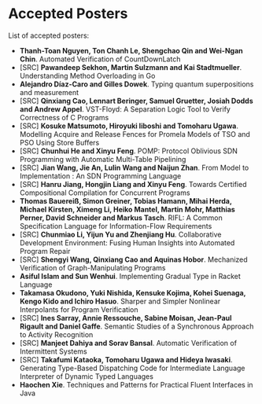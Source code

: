 # Accepted Posters

List of accepted posters:
- **Thanh-Toan Nguyen, Ton Chanh Le, Shengchao Qin and Wei-Ngan Chin**. 
  Automated Verification of CountDownLatch
- [SRC] **Pawandeep Sekhon, Martin Sulzmann and Kai Stadtmueller**. 
  Understanding Method Overloading in Go
-	**Alejandro Díaz-Caro and Gilles Dowek**. 
  Typing quantum superpositions and measurement
-	[SRC] **Qinxiang Cao, Lennart Beringer, Samuel Gruetter, Josiah Dodds and Andrew Appel**.
  VST-Floyd: A Separation Logic Tool to Verify Correctness of C Programs
-	[SRC] **Kosuke Matsumoto, Hiroyuki Iiboshi and Tomoharu Ugawa**.
  Modelling Acquire and Release Fences for Promela Models of TSO and PSO Using Store Buffers
-	[SRC] **Chunhui He and Xinyu Feng**. 
  POMP: Protocol Oblivious SDN Programming with Automatic Multi-Table Pipelining
-	[SRC] **Jian Wang, Jie An, Lulin Wang and Naijun Zhan**. 
  From Model to Implementation : An SDN Programming Language
-	[SRC] **Hanru Jiang, Hongjin Liang and Xinyu Feng**. 
  Towards Certified Compositional Compilation for Concurrent Programs
-	**Thomas Bauereiß, Simon Greiner, Tobias Hamann, Mihai Herda, Michael Kirsten, Ximeng Li, Heiko Mantel, Martin Mohr, Matthias Perner, David Schneider and Markus Tasch**. 
  RIFL: A Common Specification Language for Information-Flow Requirements
-	[SRC] **Chunmiao Li, Yijun Yu and Zhenjiang Hu**. 
  Collaborative Development Environment: Fusing Human Insights into Automated Program Repair
-	[SRC] **Shengyi Wang, Qinxiang Cao and Aquinas Hobor**.
  Mechanized Verification of Graph-Manipulating Programs
-	**Asiful Islam and Sun Wenhui**.
  Implementing Gradual Type in Racket Language
-	**Takamasa Okudono, Yuki Nishida, Kensuke Kojima, Kohei Suenaga, Kengo Kido and Ichiro Hasuo**.
  Sharper and Simpler Nonlinear Interpolants for Program Verification
-	[SRC] **Ines Sarray, Annie Ressouche, Sabine Moisan, Jean-Paul Rigault and Daniel Gaffe**.
  Semantic Studies of a Synchronous Approach to Activity Recognition
-	[SRC] **Manjeet Dahiya and Sorav Bansal**. 
  Automatic Verification of Intermittent Systems
-	[SRC] **Takafumi Kataoka, Tomoharu Ugawa and Hideya Iwasaki**.
  Generating Type-Based Dispatching Code for Intermediate Language Interpreter of Dynamic Typed Languages
-	**Haochen Xie**. 
  Techniques and Patterns for Practical Fluent Interfaces in Java
